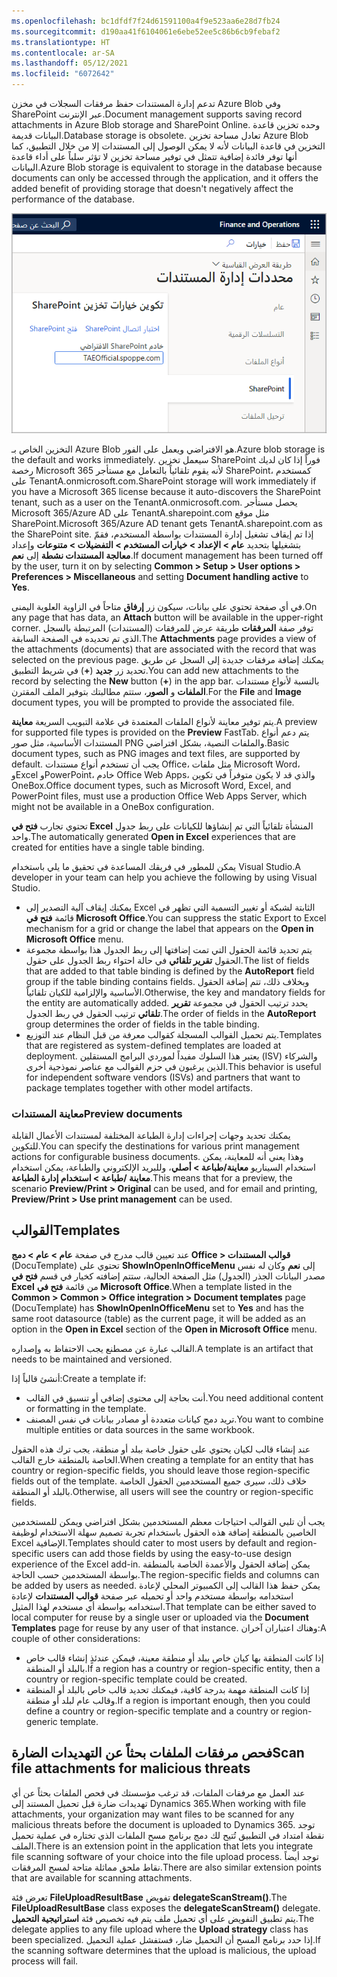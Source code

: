 ```yaml
---
ms.openlocfilehash: bc1dfdf7f24d61591100a4f9e523aa6e28d7fb24
ms.sourcegitcommit: d190aa41f6104061e6ebe52ee5c86b6cb9febaf2
ms.translationtype: HT
ms.contentlocale: ar-SA
ms.lasthandoff: 05/12/2021
ms.locfileid: "6072642"
---
```

<span data-ttu-id="fd459-101">تدعم إدارة المستندات حفظ مرفقات السجلات في مخزن Azure Blob وفي SharePoint عبر الإنترنت.</span><span class="sxs-lookup"><span data-stu-id="fd459-101">Document management supports saving record attachments in Azure Blob storage and SharePoint Online.</span></span> <span data-ttu-id="fd459-102">وحده تخزين قاعدة البيانات قديمة.</span><span class="sxs-lookup"><span data-stu-id="fd459-102">Database storage is obsolete.</span></span> <span data-ttu-id="fd459-103">تعادل مساحة تخزين Azure Blob التخزين في قاعدة البيانات لأنه لا يمكن الوصول إلى المستندات إلا من خلال التطبيق، كما أنها توفر فائدة إضافية تتمثل في توفير مساحة تخزين لا تؤثر سلباً على أداء قاعدة البيانات.</span><span class="sxs-lookup"><span data-stu-id="fd459-103">Azure Blob storage is equivalent to storage in the database because documents can only be accessed through the application, and it offers the added benefit of providing storage that doesn't negatively affect the performance of the database.</span></span> 

![لقطة شاشة لخصائص إدارة المستندات.](../media/doc-manage.png)

<span data-ttu-id="fd459-105">التخزين الخاص بـ Azure Blob هو الافتراضي ويعمل على الفور.</span><span class="sxs-lookup"><span data-stu-id="fd459-105">Azure blob storage is the default and works immediately.</span></span> <span data-ttu-id="fd459-106">سيعمل تخزين SharePoint فوراً إذا كان لديك رخصة Microsoft 365 لأنه يقوم تلقائياً بالتعامل مع مستأجر SharePoint، كمستخدم على TenantA.onmicrosoft.com.</span><span class="sxs-lookup"><span data-stu-id="fd459-106">SharePoint storage will work immediately if you have a Microsoft 365 license because it auto-discovers the SharePoint tenant, such as a user on the TenantA.onmicrosoft.com.</span></span> <span data-ttu-id="fd459-107">يحصل مستأجر Microsoft 365/Azure AD على TenantA.sharepoint.com مثل موقع SharePoint.</span><span class="sxs-lookup"><span data-stu-id="fd459-107">Microsoft 365/Azure AD tenant gets TenantA.sharepoint.com as the SharePoint site.</span></span> <span data-ttu-id="fd459-108">إذا تم إيقاف تشغيل إدارة المستندات بواسطة المستخدم، فقمّ بتشغيلها بتحديد **عام > الإعداد > خيارات المستخدم > التفضيلات > متنوعات** وإعداد **معالجة المستندات نشطة** إلى **نعم**.</span><span class="sxs-lookup"><span data-stu-id="fd459-108">If document management has been turned off by the user, turn it on by selecting **Common > Setup > User options > Preferences > Miscellaneous** and setting **Document handling active** to **Yes**.</span></span> 

<span data-ttu-id="fd459-109">في أي صفحة تحتوي على بيانات، سيكون زر **إرفاق** متاحاً في الزاوية العلوية اليمنى.</span><span class="sxs-lookup"><span data-stu-id="fd459-109">On any page that has data, an **Attach** button will be available in the upper-right corner.</span></span> <span data-ttu-id="fd459-110">توفر صفة **المرفقات** طريقة عرض للمرفقات (المستندات) المرتبطة بالسجل الذي تم تحديده في الصفحة السابقة.</span><span class="sxs-lookup"><span data-stu-id="fd459-110">The **Attachments** page provides a view of the attachments (documents) that are associated with the record that was selected on the previous page.</span></span> <span data-ttu-id="fd459-111">يمكنك إضافة مرفقات جديدة إلى السجل عن طريق تحديد زر **جديد** (**+**) في شريط التطبيق.</span><span class="sxs-lookup"><span data-stu-id="fd459-111">You can add new attachments to the record by selecting the **New** button (**+**) in the app bar.</span></span> <span data-ttu-id="fd459-112">بالنسبة لأنواع مستندات **الملفات** و **الصور**، ستتم مطالبتك بتوفير الملف المقترن.</span><span class="sxs-lookup"><span data-stu-id="fd459-112">For the **File** and **Image** document types, you will be prompted to provide the associated file.</span></span>

<span data-ttu-id="fd459-113">يتم توفير معاينة لأنواع الملفات المعتمدة في علامة التبويب السريعة **معاينة**.</span><span class="sxs-lookup"><span data-stu-id="fd459-113">A preview for supported file types is provided on the **Preview** FastTab.</span></span> <span data-ttu-id="fd459-114">يتم دعم أنواع المستندات الأساسية، مثل صور PNG والملفات النصية، بشكل افتراضي.</span><span class="sxs-lookup"><span data-stu-id="fd459-114">Basic document types, such as PNG images and text files, are supported by default.</span></span> <span data-ttu-id="fd459-115">يجب أن تستخدم أنواع مستندات Office، مثل ملفات Microsoft Word، وExcel وPowerPoint، خادم Office Web Apps، والذي قد لا يكون متوفراً في تكوين OneBox.</span><span class="sxs-lookup"><span data-stu-id="fd459-115">Office document types, such as Microsoft Word, Excel, and PowerPoint files, must use a production Office Web Apps Server, which might not be available in a OneBox configuration.</span></span>

<span data-ttu-id="fd459-116">تحتوي تجارب **فتح في Excel** المنشأة تلقائياً التي تم إنشاؤها للكيانات على ربط جدول واحد.</span><span class="sxs-lookup"><span data-stu-id="fd459-116">The automatically generated **Open in Excel** experiences that are created for entities have a single table binding.</span></span>

<span data-ttu-id="fd459-117">يمكن للمطور في فريقك المساعدة في تحقيق ما يلي باستخدام Visual Studio.</span><span class="sxs-lookup"><span data-stu-id="fd459-117">A developer in your team can help you achieve the following by using Visual Studio.</span></span>

- <span data-ttu-id="fd459-118">يمكنك إيقاف آلية التصدير إلى Excel الثابتة لشبكة أو تغيير التسمية التي تظهر في قائمة **فتح في Microsoft Office**.</span><span class="sxs-lookup"><span data-stu-id="fd459-118">You can suppress the static Export to Excel mechanism for a grid or change the label that appears on the **Open in Microsoft Office** menu.</span></span> 
- <span data-ttu-id="fd459-119">يتم تحديد قائمة الحقول التي تمت إضافتها إلى ربط الجدول هذا بواسطة مجموعة الحقول **تقرير تلقائي** في حالة احتواء ربط الجدول على حقول.</span><span class="sxs-lookup"><span data-stu-id="fd459-119">The list of fields that are added to that table binding is defined by the **AutoReport** field group if the table binding contains fields.</span></span> <span data-ttu-id="fd459-120">وبخلاف ذلك، تتم إضافة الحقول الأساسية والإلزامية للكيان تلقائياً.</span><span class="sxs-lookup"><span data-stu-id="fd459-120">Otherwise, the key and mandatory fields for the entity are automatically added.</span></span> <span data-ttu-id="fd459-121">يحدد ترتيب الحقول في مجموعة **تقرير تلقائي** ترتيب الحقول في ربط الجدول.</span><span class="sxs-lookup"><span data-stu-id="fd459-121">The order of fields in the **AutoReport** group determines the order of fields in the table binding.</span></span>
- <span data-ttu-id="fd459-122">يتم تحميل القوالب المسجلة كقوالب معرفة من قبل النظام عند التوزيع.</span><span class="sxs-lookup"><span data-stu-id="fd459-122">Templates that are registered as system-defined templates are loaded at deployment.</span></span> <span data-ttu-id="fd459-123">يعتبر هذا السلوك مفيداً لموردي البرامج المستقلين (ISV) والشركاء الذين يرغبون في حزم القوالب مع عناصر نموذجية أخرى.</span><span class="sxs-lookup"><span data-stu-id="fd459-123">This behavior is useful for independent software vendors (ISVs) and partners that want to package templates together with other model artifacts.</span></span>

### <a name="preview-documents"></a><span data-ttu-id="fd459-124">معاينة المستندات</span><span class="sxs-lookup"><span data-stu-id="fd459-124">Preview documents</span></span>

<span data-ttu-id="fd459-125">يمكنك تحديد وجهات إجراءات إدارة الطباعة المختلفة لمستندات الأعمال القابلة للتكوين.</span><span class="sxs-lookup"><span data-stu-id="fd459-125">You can specify the destinations for various print management actions for configurable business documents.</span></span> <span data-ttu-id="fd459-126">وهذا يعني أنه للمعاينة، يمكن استخدام السيناريو **معاينة/طباعة > أصلي**، وللبريد الإلكتروني والطباعة، يمكن استخدام **معاينة /طباعة > استخدام إدارة الطباعة**.</span><span class="sxs-lookup"><span data-stu-id="fd459-126">This means that for a preview, the scenario **Preview/Print > Original** can be used, and for email and printing, **Preview/Print > Use print management** can be used.</span></span>


## <a name="templates"></a><span data-ttu-id="fd459-127">القوالب</span><span class="sxs-lookup"><span data-stu-id="fd459-127">Templates</span></span>
<span data-ttu-id="fd459-128">عند تعيين قالب مدرج في صفحة **عام > عام > دمج Office > قوالب المستندات** (DocuTemplate) تحتوي على **ShowInOpenInOfficeMenu** إلى **نعم** وكان له نفس مصدر البيانات الجذر (الجدول) مثل الصفحة الحالية، ستتم إضافته كخيار في قسم **فتح في Excel** من قائمة **فتح في Microsoft Office**.</span><span class="sxs-lookup"><span data-stu-id="fd459-128">When a template listed in the **Common > Common > Office integration > Document templates** page (DocuTemplate) has **ShowInOpenInOfficeMenu** set to **Yes** and has the same root datasource (table) as the current page, it will be added as an option in the **Open in Excel** section of the **Open in Microsoft Office** menu.</span></span> 

<span data-ttu-id="fd459-129">القالب عبارة عن مصطنع يجب الاحتفاظ به وإصداره.</span><span class="sxs-lookup"><span data-stu-id="fd459-129">A template is an artifact that needs to be maintained and versioned.</span></span>  

<span data-ttu-id="fd459-130">أنشئ قالباً إذا:</span><span class="sxs-lookup"><span data-stu-id="fd459-130">Create a template if:</span></span>
- <span data-ttu-id="fd459-131">أنت بحاجة إلى محتوى إضافي أو تنسيق في القالب.</span><span class="sxs-lookup"><span data-stu-id="fd459-131">You need additional content or formatting in the template.</span></span>
- <span data-ttu-id="fd459-132">تريد دمج كيانات متعددة أو مصادر بيانات في نفس المصنف.</span><span class="sxs-lookup"><span data-stu-id="fd459-132">You want to combine multiple entities or data sources in the same workbook.</span></span>


<span data-ttu-id="fd459-133">عند إنشاء قالب لكيان يحتوي على حقول خاصة ببلد أو منطقة، يجب ترك هذه الحقول الخاصة بالمنطقة خارج القالب.</span><span class="sxs-lookup"><span data-stu-id="fd459-133">When creating a template for an entity that has country or region-specific fields, you should leave those region-specific fields out of the template.</span></span> <span data-ttu-id="fd459-134">خلاف ذلك، سيرى جميع المستخدمين الحقول الخاصة بالبلد أو المنطقة.</span><span class="sxs-lookup"><span data-stu-id="fd459-134">Otherwise, all users will see the country or region-specific fields.</span></span> 

<span data-ttu-id="fd459-135">يجب أن تلبي القوالب احتياجات معظم المستخدمين بشكل افتراضي ويمكن للمستخدمين الخاصين بالمنطقة إضافة هذه الحقول باستخدام تجربة تصميم سهلة الاستخدام لوظيفة Excel الإضافية.</span><span class="sxs-lookup"><span data-stu-id="fd459-135">Templates should cater to most users by default and region-specific users can add those fields by using the easy-to-use design experience of the Excel add-in.</span></span> <span data-ttu-id="fd459-136">يمكن إضافة الحقول والأعمدة الخاصة بالمنطقة بواسطة المستخدمين حسب الحاجة.</span><span class="sxs-lookup"><span data-stu-id="fd459-136">The region-specific fields and columns can be added by users as needed.</span></span> <span data-ttu-id="fd459-137">يمكن حفظ هذا القالب إلى الكمبيوتر المحلي لإعادة استخدامه بواسطة مستخدم واحد أو تحميله عبر صفحة **قوالب المستندات** لإعادة استخدامه بواسطة أي مستخدم لهذا المثيل.</span><span class="sxs-lookup"><span data-stu-id="fd459-137">That template can be either saved to local computer for reuse by a single user or uploaded via the **Document Templates** page for reuse by any user of that instance.</span></span> <span data-ttu-id="fd459-138">وهناك اعتباران آخران:</span><span class="sxs-lookup"><span data-stu-id="fd459-138">A couple of other considerations:</span></span>

- <span data-ttu-id="fd459-139">إذا كانت المنطقة بها كيان خاص ببلد أو منطقة معينة، فيمكن عندئذٍ إنشاء قالب خاص بالبلد أو المنطقة.</span><span class="sxs-lookup"><span data-stu-id="fd459-139">If a region has a country or region-specific entity, then a country or region-specific template could be created.</span></span>
- <span data-ttu-id="fd459-140">إذا كانت المنطقة مهمة بدرجة كافية، فيمكنك تحديد قالب خاص بالبلد أو المنطقة وقالب عام لبلد أو منطقة.</span><span class="sxs-lookup"><span data-stu-id="fd459-140">If a region is important enough, then you could define a country or region-specific template and a country or region-generic template.</span></span>

## <a name="scan-file-attachments-for-malicious-threats"></a><span data-ttu-id="fd459-141">فحص مرفقات الملفات بحثاً عن التهديدات الضارة</span><span class="sxs-lookup"><span data-stu-id="fd459-141">Scan file attachments for malicious threats</span></span>
<span data-ttu-id="fd459-142">عند العمل مع مرفقات الملفات، قد ترغب مؤسستك في فحص الملفات بحثاً عن أي تهديدات ضارة قبل تحميل المستند إلى Dynamics 365.</span><span class="sxs-lookup"><span data-stu-id="fd459-142">When working with file attachments, your organization may want files to be scanned for any malicious threats before the document is uploaded to Dynamics 365.</span></span> <span data-ttu-id="fd459-143">توجد نقطة امتداد في التطبيق تُتيح لك دمج برنامج مسح الملفات الذي تختاره في عملية تحميل الملف.</span><span class="sxs-lookup"><span data-stu-id="fd459-143">There is an extension point in the application that lets you integrate file scanning software of your choice into the file upload process.</span></span> <span data-ttu-id="fd459-144">توجد أيضاً نقاط ملحق مماثلة متاحة لمسح المرفقات.</span><span class="sxs-lookup"><span data-stu-id="fd459-144">There are also similar extension points that are available for scanning attachments.</span></span> 

<span data-ttu-id="fd459-145">تعرض فئة **FileUploadResultBase** تفويض **delegateScanStream()**.</span><span class="sxs-lookup"><span data-stu-id="fd459-145">The **FileUploadResultBase** class exposes the **delegateScanStream()** delegate.</span></span> <span data-ttu-id="fd459-146">يتم تطبيق التفويض على أي تحميل ملف يتم فيه تخصيص فئة **استراتيجية التحميل**.</span><span class="sxs-lookup"><span data-stu-id="fd459-146">The delegate applies to any file upload where the **Upload strategy** class has been specialized.</span></span> <span data-ttu-id="fd459-147">إذا حدد برنامج المسح أن التحميل ضار، فستفشل عملية التحميل.</span><span class="sxs-lookup"><span data-stu-id="fd459-147">If the scanning software determines that the upload is malicious, the upload process will fail.</span></span> 


